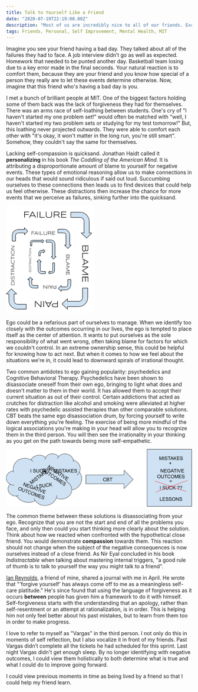 ```yaml
---
title: Talk to Yourself Like a Friend
date: "2020-07-19T22:19:00.00Z"
description: "Most of us are incredibly nice to all of our friends. Except one."
tags: Friends, Personal, Self Improvement, Mental Health, MIT
---
```


Imagine you see your friend having a bad day. They talked about all of the failures they had to face. A job interview didn’t go as well as expected. Homework that needed to be punted another day. Basketball team losing due to a key error made in the final seconds. Your natural reaction is to comfort them, because they are your friend and you know how special of a person they really are to let these events determine otherwise. Now, imagine that this friend who's having a bad day is you.

I met a bunch of brilliant people at MIT. One of the biggest factors holding some of them back was the lack of forgiveness they had for themselves. There was an arms race of self-loathing between students. One's cry of "I haven't started my one problem set!" would often be matched with "well, I haven't started my two problem sets or studying for my test tomorrow!" But, this loathing never projected outwards. They were able to comfort each other with "it's okay, it won't matter in the long run, you're still smart". Somehow, they couldn't say the same for themselves.

Lacking self-compassion is quicksand. Jonathan Haidt called it **personalizing** in his book _The Coddling of the American Mind_. It is attributing a disproportionate amount of blame to yourself for negative events. These types of emotional reasoning allow us to make connections in our heads that would sound ridiculous if said out loud. Succumbing ourselves to these connections then leads us to find devices that could help us feel otherwise. These distractions then increase the chance for more events that we perceive as failures, sinking further into the quicksand.

![](./quicksand.png)

Ego could be a nefarious part of ourselves to manage. When we identify too closely with the outcomes occurring in our lives, the ego is tempted to place itself as the center of attention. It wants to put ourselves as the sole responsibility of what went wrong, often taking blame for factors for which we couldn't control. In an extreme ownership sense, this could be helpful for knowing how to act next. But when it comes to how we feel about the situations we're in, it could lead to downward spirals of irrational thought.

Two common antidotes to ego gaining popularity: psychedelics and Cognitive Behavioral Therapy. Psychedelics have been shown to disassociate oneself from their own ego, bringing to light what does and doesn't matter to them in their world. It has allowed them to accept their current situation as out of their control. Certain addictions that acted as crutches for distraction like alcohol and smoking were alleviated at higher rates with psychedelic assisted therapies than other comparable solutions. CBT beats the same ego disassociation drum, by forcing yourself to write down everything you're feeling. The exercise of being more mindful of the logical associations you're making in your head will allow you to recognize them in the third person. You will then see the irrationality in your thinking as you get on the path towards being more self-empathetic.

![](./cbt.png)

The common theme between these solutions is disassociating from your ego. Recognize that you are not the start and end of all the problems you face, and only then could you start thinking more clearly about the solution. Think about how we reacted when confronted with the hypothetical close friend. You would demonstrate **compassion** towards them. This reaction should not change when the subject of the negative consequences is now ourselves instead of a close friend. As Nir Eyal concluded in his book _Indistractable_ when talking about mastering internal triggers, "a good rule of thumb is to talk to yourself the way you might talk to a friend".

[Ian Reynolds](https://twitter.com/idreyn), a friend of mine, shared a journal with me in April. He wrote that "'forgive yourself' has always come off to me as a meaningless self-care platitude." He's since found that using the language of forgiveness as it occurs **between** people has given him a framework to do it with himself. Self-forgiveness starts with the understanding that an apology, rather than self-resentment or an attempt at rationalization, is in order. This is helping him not only feel better about his past mistakes, but to learn from them too in order to make progress.

I love to refer to myself as "Vargas" in the third person. I not only do this in moments of self reflection, but I also vocalize it in front of my friends. Past Vargas didn’t complete all the tickets he had scheduled for this sprint. Last night Vargas didn't get enough sleep. By no longer identifying with negative outcomes, I could view them holistically to both determine what is true and what I could do to improve going forward.

I could view previous moments in time as being lived by a friend so that I could help my friend learn.
